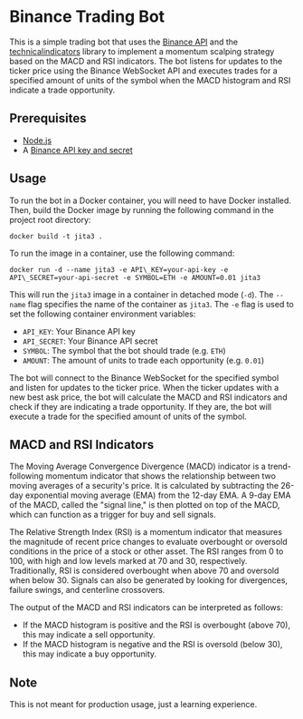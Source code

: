 # Binance Trading Bot

This is a simple trading bot that uses the [Binance API](https://binance-docs.github.io/apidocs/spot/en/#introduction) and the [technicalindicators](https://www.npmjs.com/package/technicalindicators) library to implement a momentum scalping strategy based on the MACD and RSI indicators. The bot listens for updates to the ticker price using the Binance WebSocket API and executes trades for a specified amount of units of the symbol when the MACD histogram and RSI indicate a trade opportunity.

## Prerequisites

*   [Node.js](https://nodejs.org/)
*   A [Binance API key and secret](https://www.binance.com/en/support/articles/360002502072)

## Usage

To run the bot in a Docker container, you will need to have Docker installed. Then, build the Docker image by running the following command in the project root directory:

  `docker build -t jita3 .`

To run the image in a container, use the following command:

  `docker run -d --name jita3 -e API\_KEY=your-api-key -e API\_SECRET=your-api-secret -e SYMBOL=ETH -e AMOUNT=0.01 jita3`

This will run the `jita3` image in a container in detached mode (`-d`). The `--name` flag specifies the name of the container as `jita3`. The `-e` flag is used to set the following container environment variables:

*   `API_KEY`: Your Binance API key
*   `API_SECRET`: Your Binance API secret
*   `SYMBOL`: The symbol that the bot should trade (e.g. `ETH`)
*   `AMOUNT`: The amount of units to trade each opportunity (e.g. `0.01`)

The bot will connect to the Binance WebSocket for the specified symbol and listen for updates to the ticker price. When the ticker updates with a new best ask price, the bot will calculate the MACD and RSI indicators and check if they are indicating a trade opportunity. If they are, the bot will execute a trade for the specified amount of units of the symbol.

## MACD and RSI Indicators

The Moving Average Convergence Divergence (MACD) indicator is a trend-following momentum indicator that shows the relationship between two moving averages of a security's price. It is calculated by subtracting the 26-day exponential moving average (EMA) from the 12-day EMA. A 9-day EMA of the MACD, called the "signal line," is then plotted on top of the MACD, which can function as a trigger for buy and sell signals.

The Relative Strength Index (RSI) is a momentum indicator that measures the magnitude of recent price changes to evaluate overbought or oversold conditions in the price of a stock or other asset. The RSI ranges from 0 to 100, with high and low levels marked at 70 and 30, respectively. Traditionally, RSI is considered overbought when above 70 and oversold when below 30. Signals can also be generated by looking for divergences, failure swings, and centerline crossovers.

The output of the MACD and RSI indicators can be interpreted as follows:

*   If the MACD histogram is positive and the RSI is overbought (above 70), this may indicate a sell opportunity.
*   If the MACD histogram is negative and the RSI is oversold (below 30), this may indicate a buy opportunity.

## Note

This is not meant for production usage, just a learning experience.